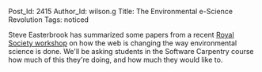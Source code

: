 Post_Id: 2415
Author_Id: wilson.g
Title: The Environmental e-Science Revolution
Tags: noticed

<p>Steve Easterbrook has summarized some papers from a recent <a href="http://www.easterbrook.ca/steve/?p=668">Royal Society workshop</a> on how the web is changing the way environmental science is done.  We'll be asking students in the Software Carpentry course how much of this they're doing, and how much they would like to.</p>
